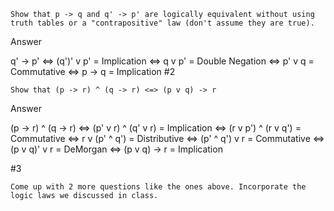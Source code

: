 	Show that p -> q and q' -> p' are logically equivalent without using truth tables or a "contrapositive" law (don't assume they are true).

Answer

q' -> p' <=> (q')' v p'  =  Implication
         <=> q v p'      =  Double Negation
         <=> p' v q      =  Commutative
         <=> p -> q      =  Implication
#2

	Show that (p -> r) ^ (q -> r) <=> (p v q) -> r

Answer 

(p -> r) ^ (q -> r) <=> (p' v r) ^ (q' v r) = Implication
                    <=> (r v p') ^ (r v q') = Commutative
                    <=> r v (p' ^ q')       = Distributive
                    <=> (p' ^ q') v r       = Commutative
                    <=> (p v q)' v r        = DeMorgan
                    <=> (p v q) -> r        = Implication

#3 

	Come up with 2 more questions like the ones above. Incorporate the logic laws we discussed in class.

